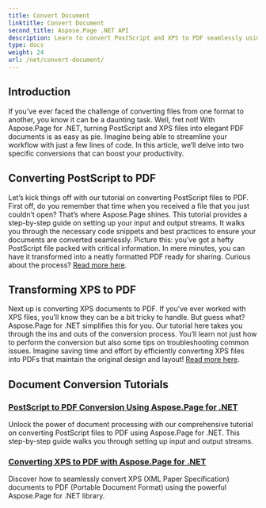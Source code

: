 ```yaml
---
title: Convert Document
linktitle: Convert Document
second_title: Aspose.Page .NET API
description: Learn to convert PostScript and XPS to PDF seamlessly using Aspose.Page for .NET. Follow our detailed tutorials for easy document processing.
type: docs
weight: 24
url: /net/convert-document/
---
```

## Introduction

If you've ever faced the challenge of converting files from one format to another, you know it can be a daunting task. Well, fret not! With Aspose.Page for .NET, turning PostScript and XPS files into elegant PDF documents is as easy as pie. Imagine being able to streamline your workflow with just a few lines of code. In this article, we’ll delve into two specific conversions that can boost your productivity.

## Converting PostScript to PDF

Let’s kick things off with our tutorial on converting PostScript files to PDF. First off, do you remember that time when you received a file that you just couldn’t open? That’s where Aspose.Page shines. This tutorial provides a step-by-step guide on setting up your input and output streams. It walks you through the necessary code snippets and best practices to ensure your documents are converted seamlessly. Picture this: you’ve got a hefty PostScript file packed with critical information. In mere minutes, you can have it transformed into a neatly formatted PDF ready for sharing. Curious about the process? [Read more here](./postscript-to-pdf-conversion/).

## Transforming XPS to PDF

Next up is converting XPS documents to PDF. If you’ve ever worked with XPS files, you’ll know they can be a bit tricky to handle. But guess what? Aspose.Page for .NET simplifies this for you. Our tutorial here takes you through the ins and outs of the conversion process. You’ll learn not just how to perform the conversion but also some tips on troubleshooting common issues. Imagine saving time and effort by efficiently converting XPS files into PDFs that maintain the original design and layout! [Read more here](./converting-xps-to-pdf/).

## Document Conversion Tutorials
### [PostScript to PDF Conversion Using Aspose.Page for .NET](./postscript-to-pdf-conversion/)
Unlock the power of document processing with our comprehensive tutorial on converting PostScript files to PDF using Aspose.Page for .NET. This step-by-step guide walks you through setting up input and output streams.
### [Converting XPS to PDF with Aspose.Page for .NET](./converting-xps-to-pdf/)
Discover how to seamlessly convert XPS (XML Paper Specification) documents to PDF (Portable Document Format) using the powerful Aspose.Page for .NET library.